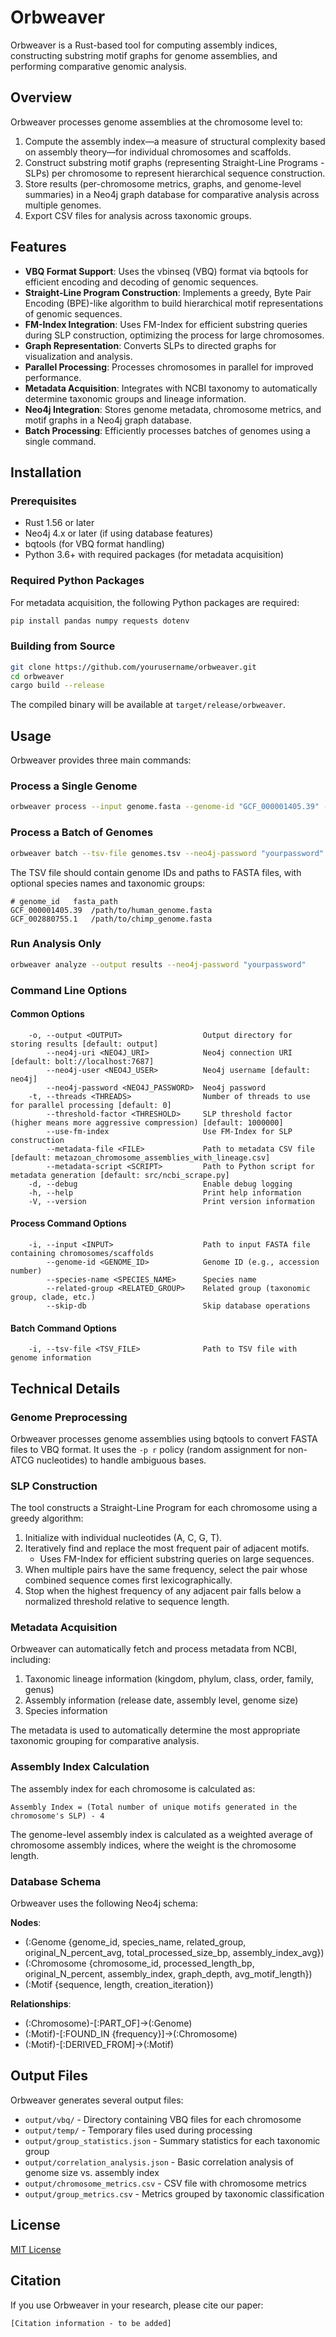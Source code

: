 # Orbweaver

Orbweaver is a Rust-based tool for computing assembly indices, constructing substring motif graphs for genome assemblies, and performing comparative genomic analysis.

## Overview

Orbweaver processes genome assemblies at the chromosome level to:

1. Compute the assembly index—a measure of structural complexity based on assembly theory—for individual chromosomes and scaffolds.
2. Construct substring motif graphs (representing Straight-Line Programs - SLPs) per chromosome to represent hierarchical sequence construction.
3. Store results (per-chromosome metrics, graphs, and genome-level summaries) in a Neo4j graph database for comparative analysis across multiple genomes.
4. Export CSV files for analysis across taxonomic groups.

## Features

- **VBQ Format Support**: Uses the vbinseq (VBQ) format via bqtools for efficient encoding and decoding of genomic sequences.
- **Straight-Line Program Construction**: Implements a greedy, Byte Pair Encoding (BPE)-like algorithm to build hierarchical motif representations of genomic sequences.
- **FM-Index Integration**: Uses FM-Index for efficient substring queries during SLP construction, optimizing the process for large chromosomes.
- **Graph Representation**: Converts SLPs to directed graphs for visualization and analysis.
- **Parallel Processing**: Processes chromosomes in parallel for improved performance.
- **Metadata Acquisition**: Integrates with NCBI taxonomy to automatically determine taxonomic groups and lineage information.
- **Neo4j Integration**: Stores genome metadata, chromosome metrics, and motif graphs in a Neo4j graph database.
- **Batch Processing**: Efficiently processes batches of genomes using a single command.

## Installation

### Prerequisites

- Rust 1.56 or later
- Neo4j 4.x or later (if using database features)
- bqtools (for VBQ format handling)
- Python 3.6+ with required packages (for metadata acquisition)

### Required Python Packages

For metadata acquisition, the following Python packages are required:
```bash
pip install pandas numpy requests dotenv
```

### Building from Source

```bash
git clone https://github.com/yourusername/orbweaver.git
cd orbweaver
cargo build --release
```

The compiled binary will be available at `target/release/orbweaver`.

## Usage

Orbweaver provides three main commands:

### Process a Single Genome

```bash
orbweaver process --input genome.fasta --genome-id "GCF_000001405.39" --species-name "Homo sapiens" --related-group "Primates" --neo4j-password "yourpassword"
```

### Process a Batch of Genomes

```bash
orbweaver batch --tsv-file genomes.tsv --neo4j-password "yourpassword"
```

The TSV file should contain genome IDs and paths to FASTA files, with optional species names and taxonomic groups:
```
# genome_id   fasta_path
GCF_000001405.39  /path/to/human_genome.fasta
GCF_002880755.1   /path/to/chimp_genome.fasta
```

### Run Analysis Only

```bash
orbweaver analyze --output results --neo4j-password "yourpassword"
```

### Command Line Options

#### Common Options
```
    -o, --output <OUTPUT>                  Output directory for storing results [default: output]
        --neo4j-uri <NEO4J_URI>            Neo4j connection URI [default: bolt://localhost:7687]
        --neo4j-user <NEO4J_USER>          Neo4j username [default: neo4j]
        --neo4j-password <NEO4J_PASSWORD>  Neo4j password
    -t, --threads <THREADS>                Number of threads to use for parallel processing [default: 0]
        --threshold-factor <THRESHOLD>     SLP threshold factor (higher means more aggressive compression) [default: 1000000]
        --use-fm-index                     Use FM-Index for SLP construction
        --metadata-file <FILE>             Path to metadata CSV file [default: metazoan_chromosome_assemblies_with_lineage.csv]
        --metadata-script <SCRIPT>         Path to Python script for metadata generation [default: src/ncbi_scrape.py]
    -d, --debug                            Enable debug logging
    -h, --help                             Print help information
    -V, --version                          Print version information
```

#### Process Command Options
```
    -i, --input <INPUT>                    Path to input FASTA file containing chromosomes/scaffolds
        --genome-id <GENOME_ID>            Genome ID (e.g., accession number)
        --species-name <SPECIES_NAME>      Species name
        --related-group <RELATED_GROUP>    Related group (taxonomic group, clade, etc.)
        --skip-db                          Skip database operations
```

#### Batch Command Options
```
    -i, --tsv-file <TSV_FILE>              Path to TSV file with genome information
```

## Technical Details

### Genome Preprocessing

Orbweaver processes genome assemblies using bqtools to convert FASTA files to VBQ format. It uses the `-p r` policy (random assignment for non-ATCG nucleotides) to handle ambiguous bases.

### SLP Construction

The tool constructs a Straight-Line Program for each chromosome using a greedy algorithm:

1. Initialize with individual nucleotides (A, C, G, T).
2. Iteratively find and replace the most frequent pair of adjacent motifs.
   - Uses FM-Index for efficient substring queries on large sequences.
3. When multiple pairs have the same frequency, select the pair whose combined sequence comes first lexicographically.
4. Stop when the highest frequency of any adjacent pair falls below a normalized threshold relative to sequence length.

### Metadata Acquisition

Orbweaver can automatically fetch and process metadata from NCBI, including:
1. Taxonomic lineage information (kingdom, phylum, class, order, family, genus)
2. Assembly information (release date, assembly level, genome size)
3. Species information

The metadata is used to automatically determine the most appropriate taxonomic grouping for comparative analysis.

### Assembly Index Calculation

The assembly index for each chromosome is calculated as:
```
Assembly Index = (Total number of unique motifs generated in the chromosome's SLP) - 4
```

The genome-level assembly index is calculated as a weighted average of chromosome assembly indices, where the weight is the chromosome length.

### Database Schema

Orbweaver uses the following Neo4j schema:

**Nodes**:
- (:Genome {genome_id, species_name, related_group, original_N_percent_avg, total_processed_size_bp, assembly_index_avg})
- (:Chromosome {chromosome_id, processed_length_bp, original_N_percent, assembly_index, graph_depth, avg_motif_length})
- (:Motif {sequence, length, creation_iteration})

**Relationships**:
- (:Chromosome)-[:PART_OF]->(:Genome)
- (:Motif)-[:FOUND_IN {frequency}]->(:Chromosome)
- (:Motif)-[:DERIVED_FROM]->(:Motif)

## Output Files

Orbweaver generates several output files:

- `output/vbq/` - Directory containing VBQ files for each chromosome
- `output/temp/` - Temporary files used during processing
- `output/group_statistics.json` - Summary statistics for each taxonomic group
- `output/correlation_analysis.json` - Basic correlation analysis of genome size vs. assembly index
- `output/chromosome_metrics.csv` - CSV file with chromosome metrics
- `output/group_metrics.csv` - Metrics grouped by taxonomic classification

## License

[MIT License](LICENSE)

## Citation

If you use Orbweaver in your research, please cite our paper:

```
[Citation information - to be added]
``` 